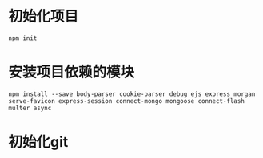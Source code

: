 # 初始化项目 
```
npm init 
```
# 安装项目依赖的模块
```
npm install --save body-parser cookie-parser debug ejs express morgan serve-favicon express-session connect-mongo mongoose connect-flash multer async
```
# 初始化git
